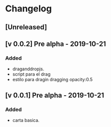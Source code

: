 # Changelog

## [Unreleased]

## [v 0.0.2] Pre alpha - 2019-10-21
### Added
- draganddropjs.
- script para el drag
- estilo para dragin dragging  opacity:0.5

## [v 0.0.1] Pre alpha - 2019-10-21
### Added
- carta basica.
